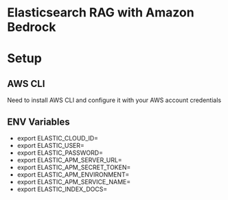 # Elasticsearch RAG with Amazon Bedrock

# Setup

## AWS CLI

Need to install AWS CLI and configure it with your AWS account credentials

## ENV Variables

- export ELASTIC_CLOUD_ID=
- export ELASTIC_USER=
- export ELASTIC_PASSWORD=
- export ELASTIC_APM_SERVER_URL=
- export ELASTIC_APM_SECRET_TOKEN=
- export ELASTIC_APM_ENVIRONMENT=
- export ELASTIC_APM_SERVICE_NAME=
- export ELASTIC_INDEX_DOCS=
